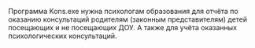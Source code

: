 Программа Kons.exe нужна психологам образования для отчёта по оказанию консультаций родителям (законным представителям) детей посещающих и не посещающих ДОУ. А также для учёта оказанных психологических консультаций.
